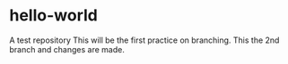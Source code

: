 # hello-world
A test repository
This will be the first practice on branching.
This the 2nd branch and changes are made.
